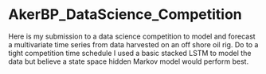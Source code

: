 # AkerBP_DataScience_Competition
Here is my submission to a data science competition to model and forecast a multivariate time series from data harvested on an off shore oil rig. Do to a tight competition time schedule I used a basic stacked LSTM to model the data but believe a state space hidden Markov model would perform best. 
